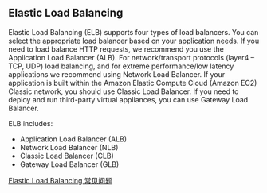 ## Elastic Load Balancing

Elastic Load Balancing (ELB) supports four types of load balancers. You can select the appropriate load balancer based on your application needs. If you need to load balance HTTP requests, we recommend you use the Application Load Balancer (ALB). For network/transport protocols (layer4 – TCP, UDP) load balancing, and for extreme performance/low latency applications we recommend using Network Load Balancer. If your application is built within the Amazon Elastic Compute Cloud (Amazon EC2) Classic network, you should use Classic Load Balancer. If you need to deploy and run third-party virtual appliances, you can use Gateway Load Balancer.

ELB includes:
- Application Load Balancer (ALB)
- Network Load Balancer (NLB)
- Classic Load Balancer (CLB)
- Gateway Load Balancer (GLB)

[Elastic Load Balancing 常见问题](https://aws.amazon.com/elasticloadbalancing/faqs/?nc=sn&loc=5)
